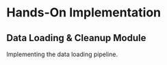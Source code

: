 # Hands-On Implementation

## Data Loading & Cleanup Module

Implementing the data loading pipeline.
